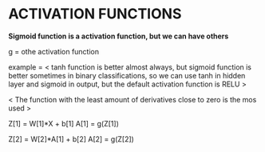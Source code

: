 # ACTIVATION FUNCTIONS

**Sigmoid function is a activation function, but we can have others**

g = othe activation function

example = < tanh function is better almost always, but sigmoid function is better sometimes in binary classifications, so we can use tanh in hidden layer and sigmoid in output, but the default activation function is RELU > 

< The function with the least amount of derivatives close to zero is the mos used >

 Z[1] = W[1]*X + b[1]
 A[1] = g(Z[1]) 

 Z[2] = W[2]*A[1] + b[2]
 A[2] = g(Z[2])
















